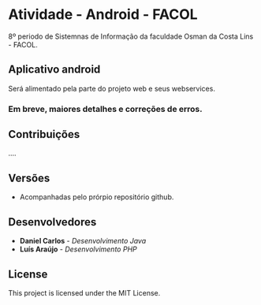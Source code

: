 # Atividade - Android - FACOL

8º periodo de Sistemnas de Informação da faculdade Osman da Costa Lins - FACOL.

## Aplicativo android

Será alimentado pela parte do projeto web e seus webservices.

### Em breve, maiores detalhes e correções de erros.

## Contribuições

....

## Versões

* Acompanhadas pelo prórpio repositório github.

## Desenvolvedores

* **Daniel Carlos** - *Desenvolvimento Java*
* **Luís Araújo** - *Desenvolvimento PHP*

## License

This project is licensed under the MIT License. 
